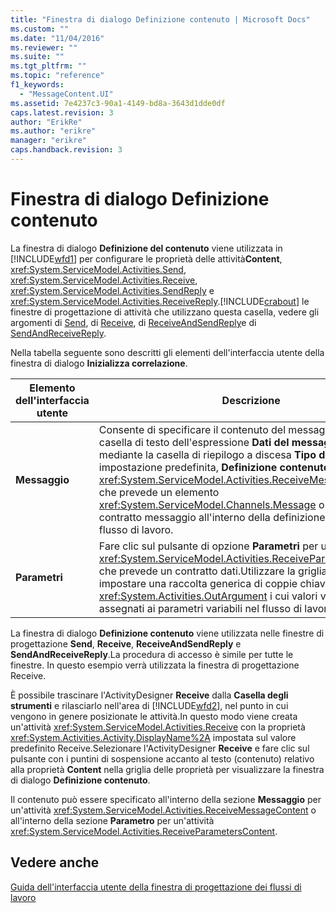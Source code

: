 ```yaml
---
title: "Finestra di dialogo Definizione contenuto | Microsoft Docs"
ms.custom: ""
ms.date: "11/04/2016"
ms.reviewer: ""
ms.suite: ""
ms.tgt_pltfrm: ""
ms.topic: "reference"
f1_keywords: 
  - "MessageContent.UI"
ms.assetid: 7e4237c3-90a1-4149-bd8a-3643d1dde0df
caps.latest.revision: 3
author: "ErikRe"
ms.author: "erikre"
manager: "erikre"
caps.handback.revision: 3
---
```

# Finestra di dialogo Definizione contenuto
La finestra di dialogo **Definizione del contenuto** viene utilizzata in [!INCLUDE[wfd1](../workflow-designer/includes/wfd1_md.md)] per configurare le proprietà delle attività**Content**, <xref:System.ServiceModel.Activities.Send>, <xref:System.ServiceModel.Activities.Receive>, <xref:System.ServiceModel.Activities.SendReply> e <xref:System.ServiceModel.Activities.ReceiveReply>.[!INCLUDE[crabout](../test/includes/crabout_md.md)] le finestre di progettazione di attività che utilizzano questa casella, vedere gli argomenti di [Send](../workflow-designer/send-activity-designer.md), di [Receive](../workflow-designer/receive-activity-designer.md), di [ReceiveAndSendReply](../workflow-designer/receiveandsendreply-template-designer.md)e di [SendAndReceiveReply](../workflow-designer/sendandreceivereply-template-designer.md).  
  
 Nella tabella seguente sono descritti gli elementi dell'interfaccia utente della finestra di dialogo **Inizializza correlazione**.  
  
|Elemento dell'interfaccia utente|Descrizione|  
|--------------------------------------|-----------------|  
|**Messaggio**|Consente di specificare il contenuto del messaggio con la casella di testo dell'espressione **Dati del messaggio** e il tipo mediante la casella di riepilogo a discesa **Tipo di messaggio**.Per impostazione predefinita, **Definizione contenuto** utilizza <xref:System.ServiceModel.Activities.ReceiveMessageContent>, che prevede un elemento <xref:System.ServiceModel.Channels.Message> o un tipo di contratto messaggio all'interno della definizione del servizio flusso di lavoro.|  
|**Parametri**|Fare clic sul pulsante di opzione **Parametri** per utilizzare <xref:System.ServiceModel.Activities.ReceiveParametersContent>, che prevede un contratto dati.Utilizzare la griglia dei dati per impostare una raccolta generica di coppie chiave\/valore <xref:System.Activities.OutArgument> i cui valori vengono assegnati ai parametri variabili nel flusso di lavoro corrente.|  
  
 La finestra di dialogo **Definizione contenuto** viene utilizzata nelle finestre di progettazione **Send**, **Receive**, **ReceiveAndSendReply** e **SendAndReceiveReply**.La procedura di accesso è simile per tutte le finestre. In questo esempio verrà utilizzata la finestra di progettazione Receive.  
  
 È possibile trascinare l'ActivityDesigner **Receive** dalla **Casella degli strumenti** e rilasciarlo nell'area di [!INCLUDE[wfd2](../workflow-designer/includes/wfd2_md.md)], nel punto in cui vengono in genere posizionate le attività.In questo modo viene creata un'attività <xref:System.ServiceModel.Activities.Receive> con la proprietà <xref:System.Activities.Activity.DisplayName%2A> impostata sul valore predefinito Receive.Selezionare l'ActivityDesigner **Receive** e fare clic sul pulsante con i puntini di sospensione accanto al testo \(contenuto\) relativo alla proprietà **Content** nella griglia delle proprietà per visualizzare la finestra di dialogo **Definizione contenuto**.  
  
 Il contenuto può essere specificato all'interno della sezione **Messaggio** per un'attività <xref:System.ServiceModel.Activities.ReceiveMessageContent> o all'interno della sezione **Parametro** per un'attività <xref:System.ServiceModel.Activities.ReceiveParametersContent>.  
  
## Vedere anche  
 [Guida dell'interfaccia utente della finestra di progettazione dei flussi di lavoro](../workflow-designer/workflow-designer-ui-help.md)